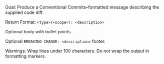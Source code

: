 Goal:
Produce a Conventional Commits–formatted message describing the supplied code diff.

Return Format:
`<type>(<scope>): <description>`

Optional body with bullet points.

Optional `BREAKING CHANGE: <description>` footer.

Warnings:
Wrap lines under 100 characters.
Do not wrap the output in formatting markers.
